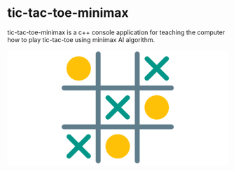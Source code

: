 # tic-tac-toe-minimax
tic-tac-toe-minimax is a c++ console application for teaching the computer how to play tic-tac-toe using minimax AI algorithm.


<p align="center" width="100px">
	<img src="preview/tictactoe.png"></img>
</p>